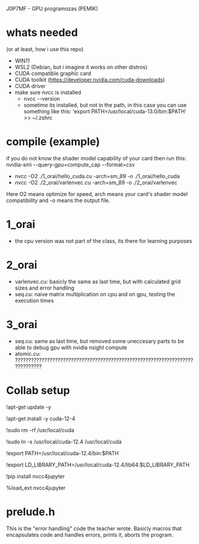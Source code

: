 J0P7MF - GPU programozas (PEMIK)

# whats needed
(or at least, how i use this repo)
- WIN11
- WSL2 (Debian, but i imagine it works on other distros)
- CUDA compatible graphic card
- CUDA toolkit (https://developer.nvidia.com/cuda-downloads)
- CUDA driver
- make sure nvcc is installed
  - nvcc --version
  - sometime its installed, but not in the path, in this case you can use something like this: 'export PATH=/usr/local/cuda-13.0/bin:$PATH' >> ~/.zshrc

# compile (example)
if you do not know the shader model capability of your card then run this: nvidia-smi --query-gpu=compute_cap --format=csv

- nvcc -O2 ./1_orai/hello_cuda.cu -arch=sm_89 -o ./1_orai/hello_cuda
- nvcc -O2 ./2_orai/varlenvec.cu -arch=sm_89 -o ./2_orai/varlenvec

Here O2 means optimize for speed, arch means your card's shader model compatibility and -o means the output file.

# 1_orai
- the cpu version was not part of the class, its there for learning purposes

# 2_orai
- varlenvec.cu: basicly the same as last time, but with calculated grid sizes and error handling
- seq.cu: naive matrix multiplication on cpu and on gpu, testing the execution times

# 3_orai
- seq.cu: same as last time, but removed some uneccesary parts to be able to debug gpu with nvidia nsight compute
- atomic.cu: ?????????????????????????????????????????????????????????????????????????????

# Collab setup
!apt-get update -y

!apt-get install -y cuda-12-4

!sudo rm -rf /usr/local/cuda

!sudo ln -s /usr/local/cuda-12.4 /usr/local/cuda

!export PATH=/usr/local/cuda-12.4/bin:$PATH

!export LD_LIBRARY_PATH=/usr/local/cuda-12.4/lib64:$LD_LIBRARY_PATH

!pip install nvcc4jupyter

%load_ext nvcc4jupyter

# prelude.h

This is the "error handling" code the teacher wrote. Basicly macros that encapsulates code and handles errors, prints it, aborts the program.

